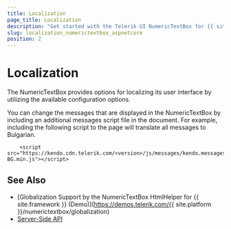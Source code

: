 ```yaml
---
title: Localization
page_title: Localization
description: "Get started with the Telerik UI NumericTextBox for {{ site.framework }} and translate its messages for different culture locales."
slug: localization_numerictextbox_aspnetcore
position: 2
---
```


# Localization

The NumericTextBox provides options for localizing its user interface by utilizing the available configuration options.

You can change the messages that are displayed in the NumericTextBox by including an additional messages script file in the document. For example, including the following script to the page will translate all messages to Bulgarian.

```
    <script src="https://kendo.cdn.telerik.com/<version>/js/messages/kendo.messages.bg-BG.min.js"></script>
```

## See Also

* [Globalization Support by the NumericTextBox HtmlHelper for {{ site.framework }} (Demo)](https://demos.telerik.com/{{ site.platform }}/numerictextbox/globalization)
* [Server-Side API](/api/numerictextbox)
